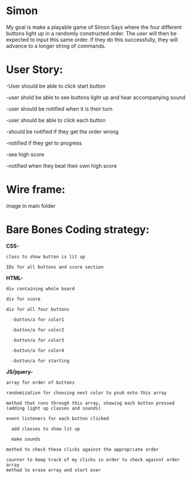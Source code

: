# Simon

My goal is make a playable game of Simon Says where the four different buttons light up in a randomly constructed order. The user will then be expected to input this same order. If they do this successfully, they will advance to a longer string of commands. 

# User Story:
-User should be able to click start button

-user shold be able to see buttons light up and hear accompanying sound

-user should be notified when it is their turn

-user should be able to click each button 

  -should be notified if they get the order wrong
  
  -notified if they get to progress
  
-see high score

-notified when they beat their own high score


# Wire frame:

image in main folder


# Bare Bones Coding strategy:

  **CSS-**
  
    class to show button is lit up
    
    IDs for all buttons and score section
    
  **HTML-**
  
    div containing whole board
    
    div for score 
    
    div for all four buttons
    
      -button/a for color1
      
      -button/a for color2 
      
      -button/a for color3
      
      -button/a for color4
      
      -button/a for starting
      
  **JS/jquery-**
  
    array for order of buttons
    
    randomization for choosing next color to psuh onto this array
    
    method that runs through this array, showing each button pressed (adding light up classes and sounds)
    
    event listeners for each button clicked
    
      add classes to show lit up
      
      make sounds 
      
    method to check these clicks against the appropriate order
    
    counter to keep track of my clicks in order to check against order array
    method to erase array and start over

  
